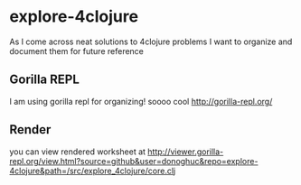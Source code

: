 # explore-4clojure

As I come across neat solutions to 4clojure problems I want to organize and document them for future reference

## Gorilla REPL
I am using gorilla repl for organizing! soooo cool
http://gorilla-repl.org/

## Render
you can view rendered worksheet at 
http://viewer.gorilla-repl.org/view.html?source=github&user=donoghuc&repo=explore-4clojure&path=/src/explore_4clojure/core.clj
